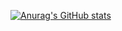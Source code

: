 [![Anurag's GitHub stats](https://github-readme-stats.vercel.app/api?username=NickB-30&count_private=true&show_icons=true&theme=prussian)](https://github.com/anuraghazra/github-readme-stats)
